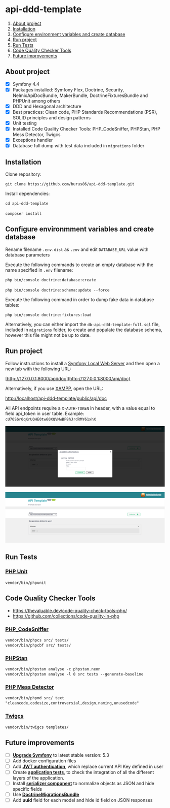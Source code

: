 # api-ddd-template

1. [About project](#about-project)
1. [Installation](#installation)
1. [Configure environment variables and create database](#configure-environmment-variables-and-create-database)
1. [Run project](#run-project)
1. [Run Tests](#run-tests)
1. [Code Quality Checker Tools](#code-quality-checker-tools)
1. [Future improvements](#future-improvements)

## About project
- [x] Symfony 4.4
- [x] Packages installed: Symfony Flex, Doctrine, Security, NelmioApiDocBundle, MakerBundle, DoctrineFixturesBundle and PHPUnit among others
- [x] DDD and Hexagonal architecture
- [x] Best practices: Clean code, PHP Standards Recommendations (PSR), SOLID principles and design patterns
- [x] Unit testing
- [x] Installed Code Quality Checker Tools: PHP_CodeSniffer, PHPStan, PHP Mess Detector, Twigcs
- [x] Exceptions handler
- [x] Database full dump with test data included in `migrations` folder

## Installation
Clone repository:

    git clone https://github.com/burus86/api-ddd-template.git

Install dependencies:

    cd api-ddd-template

    composer install

## Configure environmment variables and create database

Rename filename `.env.dist` as `.env` and edit `DATABASE_URL` value with database parameters

Execute the following commands to create an empty database with the name specified in `.env` filename:

    php bin/console doctrine:database:create

    php bin/console doctrine:schema:update --force

Execute the following command in order to dump fake data in database tables:
    
    php bin/console doctrine:fixtures:load

Alternatively, you can either import the `db-api-ddd-template-full.sql` file, included in `migrations` folder, to create and populate the database schema, however this file might not be up to date.

## Run project

Follow instructions to install a [Symfony Local Web Server](https://symfony.com/doc/4.4/setup/symfony_server.html) and then open a new tab with the following URL: 

[http://127.0.0.1:8000/api/doc](http://127.0.0.1:8000/api/doc)

Alternatively, if you use [XAMPP](https://www.apachefriends.org/es/download.html), open the URL:

[http://localhost/api-ddd-template/public/api/doc](http://localhost/api-ddd-template/public/api/doc)

All API endpoints require a `X-AUTH-TOKEN` in header, with a value equal to field api_token in user table. Example: `cU70Sbr0qKrUQHE0tw60XQVMwBP8hJrdRMY61xhX`

![Captura](public/api_authorization.png)

![Captura](public/api_endpoints.png)

## Run Tests

### [PHP Unit](https://github.com/sebastianbergmann/phpunit)

    vendor/bin/phpunit

## Code Quality Checker Tools

- https://thevaluable.dev/code-quality-check-tools-php/
- https://github.com/collections/code-quality-in-php

### [PHP_CodeSniffer](https://github.com/squizlabs/php_codesniffer)

    vendor/bin/phpcs src/ tests/
    vendor/bin/phpcbf src/ tests/

### [PHPStan](https://github.com/phpstan/phpstan)

    vendor/bin/phpstan analyse -c phpstan.neon
    vendor/bin/phpstan analyse -l 8 src tests --generate-baseline

### [PHP Mess Detector](https://github.com/phpmd/phpmd)

    vendor/bin/phpmd src/ text "cleancode,codesize,controversial,design,naming,unusedcode"

### [Twigcs](https://github.com/friendsoftwig/twigcs)

    vendor/bin/twigcs templates/

## Future improvements

- [ ] **[Upgrade Symfony](https://symfony.com/releases)** to latest stable version: 5.3
- [ ] Add docker configuration files
- [ ] Add **[JWT authentication](https://github.com/lexik/LexikJWTAuthenticationBundle)**, which replace current API Key defined in user
- [ ] Create **[application tests](https://symfony.com/doc/current/testing.html#application-tests)**, to check the integration of all the different layers of the application.
- [ ] Install **[serializer component](https://symfony.com/doc/current/components/serializer.html#installation)** to normalize objects as JSON and hide specific fields
- [ ] Use **[DoctrineMigrationsBundle](https://symfony.com/doc/current/bundles/DoctrineMigrationsBundle/index.html#usage)**
- [ ] Add **uuid** field for each model and hide id field on JSON responses
